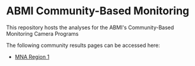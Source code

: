 # ABMI Community-Based Monitoring
This repository hosts the analyses for the ABMI's Community-Based Monitoring Camera Programs

The following community results pages can be accessed here:

+ [MNA Region 1](https://abbiodiversity.github.io/CBM/MNA-Region-1.html)

  


